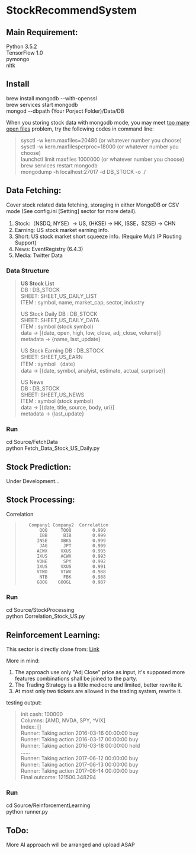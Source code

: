 # StockRecommendSystem


## Main Requirement:
Python 3.5.2   
TensorFlow 1.0   
pymongo   
nltk   

## Install
brew install mongodb --with-openssl   
brew services start mongodb   
mongod --dbpath (Your Porject Folder)/Data/DB  

When you storing stock data with mongodb mode, you may meet [too many open files](https://superuser.com/questions/433746/is-there-a-fix-for-the-too-many-open-files-in-system-error-on-os-x-10-7-1) problem, try the following codes in command line:   
> sysctl -w kern.maxfiles=20480 (or whatever number you choose)   
> sysctl -w kern.maxfilesperproc=18000 (or whatever number you choose)   
> launchctl limit maxfiles 1000000 (or whatever number you choose)   
> brew services restart mongodb   
> mongodump -h localhost:27017 -d DB_STOCK -o ./

## Data Fetching:
Cover stock related data fetching, storaging in either MongoDB or CSV mode (See config.ini [Setting] sector for more detail).   
1. Stock:（NSDQ, NYSE）-> US, (HKSE) -> HK, (SSE，SZSE) -> CHN
2. Earning: US stock market earning info.
3. Short: US stock market short squeeze info. (Require Multi IP Routing Support)
4. News: EventRegistry (6.4.3)
5. Media: Twitter Data

### Data Structure

> **US Stock List**   
> DB   : DB_STOCK   
> SHEET: SHEET_US_DAILY_LIST   
> ITEM : symbol, name, market_cap, sector, industry   
>   
> US Stock Daily
> DB   : DB_STOCK   
> SHEET: SHEET_US_DAILY_DATA   
> ITEM : symbol (stock symbol)   
>        data -> [{date, open, high, low, close, adj_close, volume}]   
>        metadata -> {name, last_update}   
>      
> US Stock Earning
> DB   : DB_STOCK   
> SHEET: SHEET_US_EARN   
> ITEM : symbol （date）   
>        data -> [{date, symbol, analyist, estimate, actual, surprise}]   
>   
> US News   
> DB   : DB_STOCK   
> SHEET: SHEET_US_NEWS   
> ITEM : symbol (stock symbol)   
>        data -> [{date, title, source, body, uri}]   
>        metadata -> {last_update}   

### Run
cd Source/FetchData   
python Fetch_Data_Stock_US_Daily.py   

## Stock Prediction:

Under Development...

## Stock Processing:
Correlation
>        Company1 Company2  Correlation  
>            QQQ     TQQQ        0.999
>            IBB      BIB        0.999
>           INSE     XBKS        0.999
>            JAG      JPT        0.999
>           ACWX     VXUS        0.995
>           IXUS     ACWX        0.993
>           VONE      SPY        0.992
>           IXUS     VXUS        0.991
>           VTWO     VTWV        0.988
>            NTB      FBK        0.988
>           GOOG    GOOGL        0.987

### Run
cd Source/StockProcessing   
python Correlation_Stock_US.py   

## Reinforcement Learning:
This sector is directly clone from: [Link](https://github.com/shenyichen105/Deep-Reinforcement-Learning-in-Stock-Trading)

More in mind:
1. The approach use only "Adj Close" price as input, it's supposed more features combinations shall be joined to the party.
2. The Trading Strategy is a little mediocre and limited, better rewrite it.
3. At most only two tickers are allowed in the trading system, rewrite it.

testing output:
> init cash:  100000  
> Columns: [AMD, NVDA, SPY, ^VIX]  
> Index: []  
> Runner: Taking action 2016-03-16 00:00:00 buy  
> Runner: Taking action 2016-03-17 00:00:00 buy  
> Runner: Taking action 2016-03-18 00:00:00 hold  
> ......  
> Runner: Taking action 2017-06-12 00:00:00 buy  
> Runner: Taking action 2017-06-13 00:00:00 buy  
> Runner: Taking action 2017-06-14 00:00:00 buy  
> Final outcome: 121500.348294  

### Run
cd Source/ReinforcementLearning   
python runner.py   

## ToDo:
More AI approach will be arranged and upload ASAP
